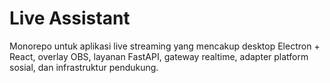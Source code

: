 # Live Assistant

Monorepo untuk aplikasi live streaming yang mencakup desktop Electron + React, overlay OBS, layanan FastAPI, gateway realtime, adapter platform sosial, dan infrastruktur pendukung.
